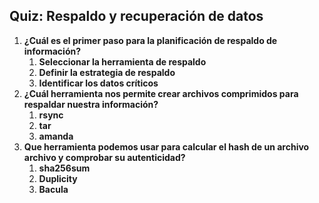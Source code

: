 ## **Quiz: Respaldo y recuperación de datos**

1. **¿Cuál es el primer paso para la planificación de respaldo de información?**
    1. **Seleccionar la herramienta de respaldo**
    2. **Definir la estrategia de respaldo**
    3. **Identificar los datos críticos**
2. **¿Cuál herramienta nos permite crear archivos comprimidos para respaldar nuestra información?**
    1. **rsync**
    2. **tar**
    3. **amanda**
3. **Que herramienta podemos usar para calcular el hash de un archivo archivo y comprobar su autenticidad?**
    1. **sha256sum**
    2. **Duplicity**
    3. **Bacula**